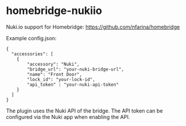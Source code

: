 # homebridge-nukiio
Nuki.io support for Homebridge: https://github.com/nfarina/homebridge 

Example config.json:

    {
      "accessories": [
        {
            "accessory": "Nuki",
            "bridge_url": "your-nuki-bridge-url",
            "name": "Front Door",
            "lock_id": "your-lock-id",
            "api_token" : "your-nuki-api-token"
        }
      ]
    }

The plugin uses the Nuki API of the bridge. The API token can be configured via the Nuki app when enabling the API.
